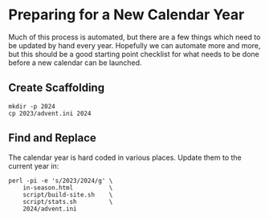 # Preparing for a New Calendar Year

Much of this process is automated, but there are a few things which need to be
updated by hand every year. Hopefully we can automate more and more, but this
should be a good starting point checklist for what needs to be done before a
new calendar can be launched.

## Create Scaffolding

```shell
mkdir -p 2024
cp 2023/advent.ini 2024
```

## Find and Replace

The calendar year is hard coded in various places. Update them to the current
year in:

```shell
perl -pi -e 's/2023/2024/g' \
    in-season.html          \
    script/build-site.sh    \
    script/stats.sh         \
    2024/advent.ini
```
